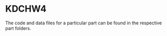 # KDCHW4
The code and data files for a particular part can be found in the respective part folders.
